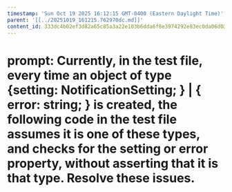 ```yaml
---
timestamp: 'Sun Oct 19 2025 16:12:15 GMT-0400 (Eastern Daylight Time)'
parent: '[[../20251019_161215.762970dc.md]]'
content_id: 333dc4b02ef3d82a65c85a3a22e103b6dda6f8e3974292e83ec0da06d03a9512
---
```


# prompt: Currently, in the test file, every time an object of type {setting: NotificationSetting; } | { error: string; } is created, the following code in the test file assumes it is one of these types, and checks for the setting or error property, without asserting that it is that type. Resolve these issues.
